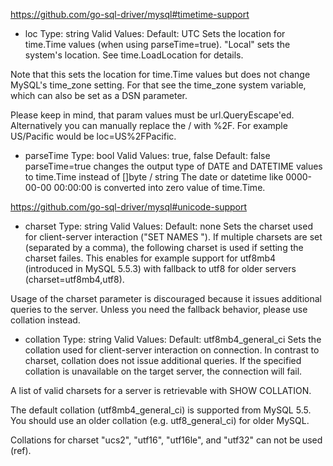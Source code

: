 https://github.com/go-sql-driver/mysql#timetime-support
*	loc
Type:           string
Valid Values:   <escaped name>
Default:        UTC
Sets the location for time.Time values (when using parseTime=true). "Local" sets the system's location. See time.LoadLocation for details.

Note that this sets the location for time.Time values but does not change MySQL's time_zone setting. For that see the time_zone system variable, which can also be set as a DSN parameter.

Please keep in mind, that param values must be url.QueryEscape'ed. Alternatively you can manually replace the / with %2F. For example US/Pacific would be loc=US%2FPacific.

*	parseTime
Type:           bool
Valid Values:   true, false
Default:        false
parseTime=true changes the output type of DATE and DATETIME values to time.Time instead of []byte / string The date or datetime like 0000-00-00 00:00:00 is converted into zero value of time.Time.

https://github.com/go-sql-driver/mysql#unicode-support
*   charset
Type:           string
Valid Values:   <name>
Default:        none
Sets the charset used for client-server interaction ("SET NAMES <value>"). If multiple charsets are set (separated by a comma), the following charset is used if setting the charset failes. This enables for example support for utf8mb4 (introduced in MySQL 5.5.3) with fallback to utf8 for older servers (charset=utf8mb4,utf8).

Usage of the charset parameter is discouraged because it issues additional queries to the server. Unless you need the fallback behavior, please use collation instead.

*   collation
Type:           string
Valid Values:   <name>
Default:        utf8mb4_general_ci
Sets the collation used for client-server interaction on connection. In contrast to charset, collation does not issue additional queries. If the specified collation is unavailable on the target server, the connection will fail.

A list of valid charsets for a server is retrievable with SHOW COLLATION.

The default collation (utf8mb4_general_ci) is supported from MySQL 5.5. You should use an older collation (e.g. utf8_general_ci) for older MySQL.

Collations for charset "ucs2", "utf16", "utf16le", and "utf32" can not be used (ref).
